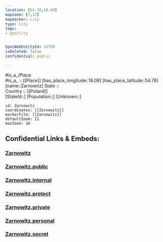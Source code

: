 ```yaml
---
location: [54.78,18.08] 
mapzoom: [7,12] 
mapmarker: city 
type: City
tags:
- geo/City


SpocWebEntityId: 35790
isDeleted: false
confidential: public

---
```

#is_a_/Place  
#is_a_ :: [[Place]] 
[has_place_longitude::18.08] 
[has_place_latitude::54.78] 
[name::Zarnowitz] 
State ::  
Country :: [[Poland]]  
[StateId::] 
[Population::] 
[Unknown::] 


```leaflet
id: Zarnowitz
coordinates: [[Zarnowitz]] 
markerFile: [[Zarnowitz]] 
defaultZoom: 11 
maxZoom: 18
```


## Confidential Links & Embeds: 

### [Zarnowitz](/_Standards/Earth/Continent/Europe/Europe~East/Poland/Provinces~Poland/Pomeranian/City/Zarnowitz.md) 

### [Zarnowitz.public](/_public/Earth/Continent/Europe/Europe~East/Poland/Provinces~Poland/Pomeranian/City/Zarnowitz.public.md) 

### [Zarnowitz.internal](/_internal/Earth/Continent/Europe/Europe~East/Poland/Provinces~Poland/Pomeranian/City/Zarnowitz.internal.md) 

### [Zarnowitz.protect](/_protect/Earth/Continent/Europe/Europe~East/Poland/Provinces~Poland/Pomeranian/City/Zarnowitz.protect.md) 

### [Zarnowitz.private](/_private/Earth/Continent/Europe/Europe~East/Poland/Provinces~Poland/Pomeranian/City/Zarnowitz.private.md) 

### [Zarnowitz.personal](/_personal/Earth/Continent/Europe/Europe~East/Poland/Provinces~Poland/Pomeranian/City/Zarnowitz.personal.md) 

### [Zarnowitz.secret](/_secret/Earth/Continent/Europe/Europe~East/Poland/Provinces~Poland/Pomeranian/City/Zarnowitz.secret.md)

